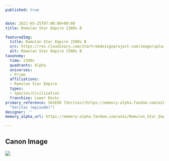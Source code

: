 ```yaml
---
published: true


date: 2021-05-25T07:00:00+00:00
title: Romulan Star Empire 2380s B

featuredImg:
  title: Romulan Star Empire 2380s B
  src: https://res.cloudinary.com/startrekdesignproject-com/image/upload/v1622157191/RomulanEmpire2380s-B.png
  alt: Romulan Star Empire 2380s B
taxonomy:
  time: 2300s
  quadrants: Alpha
  universes:
  - Prime
  affiliations:
  - Romulan Star Empire
  types:
  - Species/Civilization
  franchise: Lower Decks
primary_reference: S01E08 [Veritas](https://memory-alpha.fandom.com/wiki/Veritas_(episode)
  "Veritas (episode)")
designer: ''
memory_alpha_url: https://memory-alpha.fandom.com/wiki/Romulan_Star_Empire

---
```

## Canon Image

![](https://res.cloudinary.com/startrekdesignproject-com/image/upload/v1622157191/Romulan-A-and-B-LDS-1x8.jpg)